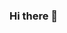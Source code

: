 ### Hi there 👋

<!--
**DwithiPathi/DwithiPathi** is a ✨ _special_ ✨ repository because its `README.md` (this file) appears on your GitHub profile.

Here are some ideas to get you started:

- 🔭 I’m currently student
- 🌱 I’m currently learning ACS
- 👯 I’m very funcky girl
- 🤔 I’m very protective when it comes to my friends
- 💬 I love nature
- 📫 How to reach me: 1115 North College drive,Horizonwest,apt 63
- 😄 I like chillout with my friends
-->
